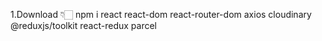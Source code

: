 1.Download 👇🏻 
    npm i react react-dom react-router-dom axios cloudinary @reduxjs/toolkit react-redux parcel